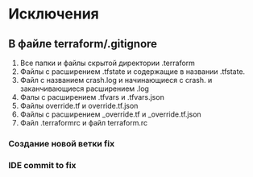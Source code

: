 # Исключения
## В файле terraform/.gitignore 

1. Все папки и файлы скрытой директории .terraform
2. Файлы с расширением .tfstate  и содержащие в названии .tfstate.
3. Файл с названием crash.log и начинающиеся с crash. и заканчивающиеся расширением .log 
4. Фалы с расширением .tfvars и .tfvars.json
5. Файлы override.tf и override.tf.json
6. Файлы с расширением _override.tf и _override.tf.json
7. Файл .terraformrc и файл terraform.rc

### Создание новой ветки fix
### IDE commit to fix